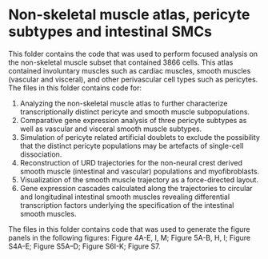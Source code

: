 # Non-skeletal muscle atlas, pericyte subtypes and intestinal SMCs

This folder contains the code that was used to perform focused analysis on the non-skeletal muscle subset that contained 3866 cells. This atlas contained involuntary muscles such as cardiac muscles, smooth muscles (vascular and visceral), and other perivascular cell types such as pericytes. The files in this folder contains code for: 
1. Analyzing the non-skeletal muscle atlas to further characterize transcriptionally distinct pericyte and smooth muscle subpopulations. 
2. Comparative gene expression analysis of three pericyte subtypes as well as vascular and visceral smooth muscle subtypes. 
3. Simulation of pericyte related artificial doublets to exclude the possibility that the distinct pericyte populations may be artefacts of single-cell dissociation.
4. Reconstruction of URD trajectories for the non-neural crest derived smooth muscle (intestinal and vascular) populations and myofibroblasts.
5. Visualization of the smooth  muscle trajectory as a force-directed layout.  
6. Gene expression cascades calculated along the trajectories to circular and longitudinal intestinal smooth muscles revealing differential transcription factors underlying the specification of the intestinal smooth muscles.

The files in this folder contains code that was used to generate the figure panels in the following figures: Figure 4A-E, I, M; Figure 5A-B, H, I; Figure S4A-E; Figure S5A–D; Figure S6I-K; Figure S7.

